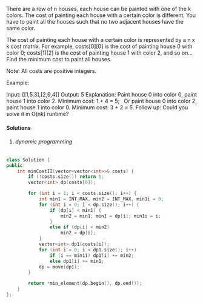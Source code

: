 There are a row of n houses, each house can be painted with one of the k colors. The cost of painting each house with a certain color is different. You have to paint all the houses such that no two adjacent houses have the same color.

The cost of painting each house with a certain color is represented by a n x k cost matrix. For example, costs[0][0] is the cost of painting house 0 with color 0; costs[1][2] is the cost of painting house 1 with color 2, and so on... Find the minimum cost to paint all houses.

Note:
All costs are positive integers.

Example:

Input: [[1,5,3],[2,9,4]]
Output: 5
Explanation: Paint house 0 into color 0, paint house 1 into color 2. Minimum cost: 1 + 4 = 5; 
             Or paint house 0 into color 2, paint house 1 into color 0. Minimum cost: 3 + 2 = 5. 
Follow up:
Could you solve it in O(nk) runtime?


#### Solutions


1. ###### dynamic programming

```c++
class Solution {
public:
    int minCostII(vector<vector<int>>& costs) {
        if (!costs.size()) return 0;
        vector<int> dp(costs[0]);

        for (int i = 1; i < costs.size(); i++) {
            int min1 = INT_MAX, min2 = INT_MAX, min1i = 0;
            for (int i = 0; i < dp.size(); i++) {
                if (dp[i] < min1) {
                    min2 = min1; min1 = dp[i]; min1i = i;
                }
                else if (dp[i] < min2)
                    min2 = dp[i];
            }
            vector<int> dp1(costs[i]);
            for (int i = 0; i < dp1.size(); i++)
                if (i == min1i) dp1[i] += min2;
                else dp1[i] += min1;
            dp = move(dp1);
        }

        return *min_element(dp.begin(), dp.end());
    }
};
```